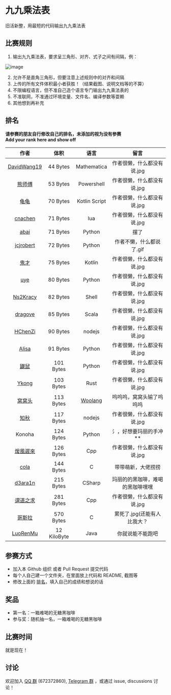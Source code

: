# 九九乘法表

旧活新整，用最短的代码输出九九乘法表

## 比赛规则

1. 输出九九乘法表，要求呈三角形、对齐、式子之间有间隔，例：

  ![image](https://user-images.githubusercontent.com/18511905/228529653-f2031cc6-61dd-4be7-8a86-f06980b84031.png)

2. 允许不是直角三角形，但要注意上述规则中的对齐和间隔
3. 上传的所有文件体积最小者获胜！（结果截图、说明文档等的不算）
4. 不限编程语言，但不准自己造个语言专门输出九九乘法表的
5. 不准联网，不准通过环境变量、文件名、编译参数等耍赖
6. 其他想到再补充

## 排名

**请参赛的朋友自行修改自己的排名，未添加的视为没有参赛**  
**Add your rank here and show off**

|                             作者                             |   体积    |       语言       |  留言 |
| :----------------------------------------------------------: | :-------: | :--------------: | :--------------: |
| [DavidWang19](DavidWang19)     |  44 Bytes  |       Mathematica        | 作者很懒，什么都没有说.jpg |
| [熊师傅](otakuma)              | 53 Bytes | Powershell |  作者很懒，什么都没有说.jpg |
| [龟龟](guigui)                 |  70 Bytes  |       Kotlin Script        | 作者很懒，什么都没有说.jpg |
| [cnachen](cnachen)             |  71 Bytes  |       lua        | 作者很懒，什么都没有说.jpg |
| [abai](abai)                   | 71 Bytes | Python| 摆了 |
| [jcjrobert](jcjrobert)         | 72 Bytes | Python | 作者不懒，什么都说了.gif |
| [鬼才](鬼才)                    |  75 Bytes | Kotlin    |  作者很懒，什么都没有说.jpg  |
| [uye](uye)                     |  80 Bytes  |       Python        | 作者很懒，什么都没有说.jpg |
| [Ns2Kracy](Ns2Kracy)           |  82 Bytes  |       Shell        | 作者很懒，什么都没有说.jpg |
| [dragove](dragove)             | 85 Bytes | Scala | 作者很懒，什么都没有说.jpg |
| [HChenZi](HChenZi)             |  90 Bytes  |       nodejs        | 作者很懒，什么都没有说.jpg |
| [Alisa](Alisa)                 |  91 Bytes  |       Python        | 作者很懒，什么都没有说.jpg |
| [鼹鼠](鼹鼠)                    |  101 Bytes  |       Python        | 作者很懒，什么都没有说.jpg |
| [Ykong](Ykong)                 |  103 Bytes  |       Rust        | 作者很懒，什么都没有说.jpg |
| [窝窝头](mr_cino)              |  113 Bytes  |       [Woolang](https://github.com/cinogama/woolang)        | 呜呜呜，窝窝头输了呜呜呜 |
| [知秋](FAll)                   |  117 Bytes  |       nodejs        | 作者很懒，什么都没有说.jpg |
| Konoha                         | 124 Bytes | Python | 氵，好想要玛丽的手冲** |
| [煖風遲來](煖風遲來)            |  126 Bytes  |       Cpp           | 作者很懒，什么都没有说.jpg |
| [cola](cola)                  |  144 Bytes  |       C          | 带带萌新，大佬捞捞 |
| [d3ara1n](d3ara1n)            |  215 Bytes  |       CSharp      | 玛丽的的黑咖啡，难喝的黑咖啡嘿嘿 |
| [谓道之求](谓道之求)            |  281 Bytes  |       Cpp           | 作者很懒，什么都没有说.jpg |
| [哥斯拉](哥斯拉)               |  570 Bytes  |       C           | 累死了.jpg(还能有人比我大？ 
| [LuoRenMu](Luorenmu)          |  12 KiloByte  |       Java           | 你就说能不能跑吧 |

## 参赛方式

- 加入本 Github 组织 或者 Pull Request 提交代码
- 每个人自己建一个文件夹，在里面放上代码和 README, 截图等
- 修改上面的 [排名](#排名)，填入自己的成绩和想说的话

## 奖品

- 第一名：一箱难喝的无糖黑咖啡
- 参与奖：随机抽一名，一箱难喝的无糖黑咖啡

## 比赛时间

就是现在！

## 讨论

欢迎加入 [QQ 群](https://jq.qq.com/?_wv=1027&k=8aBWumWU) (672372860), [Telegram 群](https://t.me/+NjDljiDRrpI4NTU1) ，或通过 issue, discussions 讨论！
